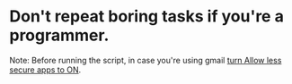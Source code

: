 # Don't repeat boring tasks if you're a programmer.

Note: Before running the script, in case you're using gmail [turn Allow less secure apps to ON](https://myaccount.google.com/lesssecureapps).
